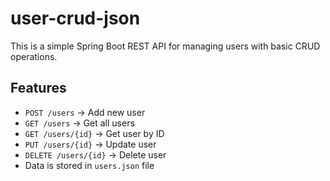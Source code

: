 # user-crud-json

This is a simple Spring Boot REST API for managing users with basic CRUD operations. 

##  Features

- `POST /users` → Add new user  
- `GET /users` → Get all users  
- `GET /users/{id}` → Get user by ID  
- `PUT /users/{id}` → Update user  
- `DELETE /users/{id}` → Delete user  
- Data is stored in `users.json` file  
